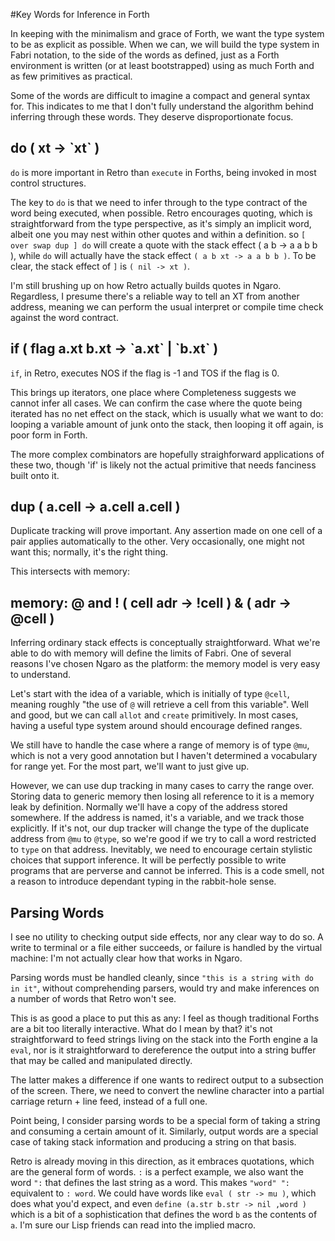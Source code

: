 #Key Words for Inference in Forth

In keeping with the minimalism and grace of Forth, we want the type system to be as explicit as possible. When we can, we will build the type system in Fabri notation, to the side of the words as defined, just as a Forth environment is written (or at least bootstrapped) using as much Forth and as few primitives as practical. 

Some of the words are difficult to imagine a compact and general syntax for. This indicates to me that I don't fully understand the algorithm behind inferring through these words. They deserve disproportionate focus. 


## do ( xt -> \`xt\` )

`do` is more important in Retro than `execute` in Forths, being invoked in most control structures. 

The key to `do` is that we need to infer through to the type contract of the word being executed, when possible. Retro encourages quoting, which is straightforward from the type perspective, as it's simply an implicit word, albeit one you may nest within other quotes and within a definition. so `[ over swap dup ] do` will create a quote with the stack effect ( a b -> a a b b ), while `do` will actually have the stack effect `( a b xt -> a a b b )`. To be clear, the stack effect of `]` is `( nil -> xt )`.

I'm still brushing up on how Retro actually builds quotes in Ngaro. Regardless, I presume there's a reliable way to tell an XT from another address, meaning we can perform the usual interpret or compile time check against the word contract. 

## if ( flag a.xt b.xt -> \`a.xt\` | \`b.xt\` )

`if`, in Retro, executes NOS if the flag is -1 and TOS if the flag is 0. 

This brings up iterators, one place where Completeness suggests we cannot infer all cases. We can confirm the case where the quote being iterated has no net effect on the stack, which is usually what we want to do: looping a variable amount of junk onto the stack, then looping it off again, is poor form in Forth. 

The more complex combinators are hopefully straighforward applications of these two, though 'if' is likely not the actual primitive that needs fanciness built onto it. 

## dup ( a.cell -> a.cell a.cell )

Duplicate tracking will prove important. Any assertion made on one cell of a pair applies automatically to the other. Very occasionally, one might not want this; normally, it's the right thing.

This intersects with memory:

## memory: @ and ! ( cell adr -> !cell ) & ( adr -> @cell )

Inferring ordinary stack effects is conceptually straightforward. What we're able to do with memory will define the limits of Fabri. One of several reasons I've chosen Ngaro as the platform: the memory model is very easy to understand.

Let's start with the idea of a variable, which is initially of type `@cell`, meaning roughly "the use of `@` will retrieve a cell from this variable". Well and good, but we can call `allot` and `create` primitively. In most cases, having a useful type system around should encourage defined ranges. 

We still have to handle the case where a range of memory is of type `@mu`, which is not a very good annotation but I haven't determined a vocabulary for range yet. For the most part, we'll want to just give up.

However, we can use dup tracking in many cases to carry the range over. Storing data to generic memory then losing all reference to it is a memory leak by definition. Normally we'll have a copy of the address stored somewhere. If the address is named, it's a variable, and we track those explicitly. If it's not, our dup tracker will change the type of the duplicate address from `@mu` to `@type`, so we're good if we try to call a word restricted to `type` on that address. 
Inevitably, we need to encourage certain stylistic choices that support inference. It will be perfectly possible to write programs that are perverse and cannot be inferred. This is a code smell, not a reason to introduce dependant typing in the rabbit-hole sense. 

## Parsing Words

I see no utility to checking output side effects, nor any clear way to do so. A write to terminal or a file either succeeds, or failure is handled by the virtual machine: I'm not actually clear how that works in Ngaro.

Parsing words must be handled cleanly, since `"this is a string with do in it"`, without comprehending parsers, would try and make inferences on a number of words that Retro won't see. 

This is as good a place to put this as any: I feel as though traditional Forths are a bit too literally interactive. What do I mean by that? it's not straightforward to feed strings living on the stack into the Forth engine a la `eval`, nor is it straightforward to dereference the output into a string buffer that may be called and manipulated directly. 

The latter makes a difference if one wants to redirect output to a subsection of the screen. There, we need to convert the newline character into a partial carriage return + line feed, instead of a full one. 

Point being, I consider parsing words to be a special form of taking a string and consuming a certain amount of it. Similarly, output words are a special case of taking stack information and producing a string on that basis. 

Retro is already moving in this direction, as it embraces quotations, which are the general form of words. `:` is a perfect example, we also want the word `":` that defines the last string as a word. This makes `"word" ":` equivalent to `: word`. We could have words like `eval ( str -> mu )`, which does what you'd expect, and even `define (a.str b.str -> nil ,word )` which is a bit of a sophistication that defines the word `b` as the contents of `a`. I'm sure our Lisp friends can read into the implied macro. 





